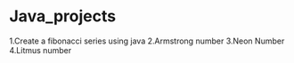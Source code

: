 # Java_projects

1.Create a fibonacci series using java
2.Armstrong number
3.Neon Number
4.Litmus number
